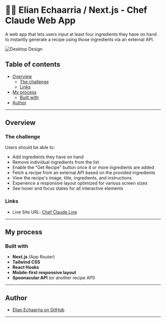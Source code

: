 # 👨‍🍳 Elian Echaarria / Next.js - Chef Claude Web App

A web app that lets users input at least four ingredients they have on hand to instantly generate a recipe using those ingredients via an external API.

![Desktop Design](./design/desktop-design.png)

## Table of contents

- [Overview](#overview)
  - [The challenge](#the-challenge)
  - [Links](#links)
- [My process](#my-process)
  - [Built with](#built-with)
- [Author](#author)

---

## Overview

### The challenge

Users should be able to:

- Add ingredients they have on hand
- Remove individual ingredients from the list
- Enable the "Get Recipe" button once 4 or more ingredients are added
- Fetch a recipe from an external API based on the provided ingredients
- View the recipe's image, title, ingredients, and instructions
- Experience a responsive layout optimized for various screen sizes
- See hover and focus states for all interactive elements


### Links

- Live Site URL: [Chef Claude Live](https://elianechavarria.github.io/chef-claude-webapp/)  


---

## My process

### Built with

- **Next.js** (App Router)
- **Tailwind CSS**
- **React Hooks**
- **Mobile-first responsive layout**
- **Spoonacular API** (or another recipe API)

---

## Author

- [Elian Echaarria on GitHub](https://github.com/ElianEchavarria)

---

